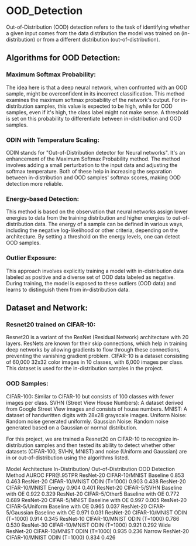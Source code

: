 # OOD_Detection
Out-of-Distribution (OOD) detection refers to the task of identifying whether a given input comes from the data distribution the model was trained on (in-distribution) or from a different distribution (out-of-distribution).

## Algorithms for OOD Detection:
### Maximum Softmax Probability:
The idea here is that a deep neural network, when confronted with an OOD sample, might be overconfident in its incorrect classification.
This method examines the maximum softmax probability of the network's output. For in-distribution samples, this value is expected to be high, while for OOD samples, even if it's high, the class label might not make sense.
A threshold is set on this probability to differentiate between in-distribution and OOD samples.

### ODIN with Temperature Scaling:
ODIN stands for "Out-of-Distribution detector for Neural networks". It's an enhancement of the Maximum Softmax Probability method.
The method involves adding a small perturbation to the input data and adjusting the softmax temperature. Both of these help in increasing the separation between in-distribution and OOD samples' softmax scores, making OOD detection more reliable.

### Energy-based Detection:
This method is based on the observation that neural networks assign lower energies to data from the training distribution and higher energies to out-of-distribution data.
The energy of a sample can be defined in various ways, including the negative log-likelihood or other criteria, depending on the architecture.
By setting a threshold on the energy levels, one can detect OOD samples.

### Outlier Exposure:
This approach involves explicitly training a model with in-distribution data labeled as positive and a diverse set of OOD data labeled as negative.
During training, the model is exposed to these outliers (OOD data) and learns to distinguish them from in-distribution data.

## Dataset and Network:
### Resnet20 trained on CIFAR-10:
Resnet20 is a variant of the ResNet (Residual Network) architecture with 20 layers. ResNets are known for their skip connections, which help in training deep networks by allowing gradients to flow through these connections, preventing the vanishing gradient problem.
CIFAR-10 is a dataset consisting of 60,000 32x32 color images in 10 classes, with 6,000 images per class. This dataset is used for the in-distribution samples in the project.

### OOD Samples:
CIFAR-100: Similar to CIFAR-10 but consists of 100 classes with fewer images per class.
SVHN (Street View House Numbers): A dataset derived from Google Street View images and consists of house numbers.
MNIST: A dataset of handwritten digits with 28x28 grayscale images.
Uniform Noise: Random noise generated uniformly.
Gaussian Noise: Random noise generated based on a Gaussian or normal distribution.

For this project, we are trained a Resnet20 on CIFAR-10 to recognize in-distribution samples and then tested its ability to detect whether other datasets (CIFAR-100, SVHN, MNIST) and noise (Uniform and Gaussian) are in or out-of-distribution using the algorithms listed.



Model Architecture
In-Distribution/
Out-of-Distribution
OOD Detection Method
AUROC
FPR@.95TPR
ResNet-20
CIFAR-10/MNIST
Baseline
0.853
0.463
ResNet-20
CIFAR-10/MNIST
ODIN (T=1000)
0.903
0.438
ResNet-20
CIFAR-10/MNIST
Energy
0.904
0.401
ResNet-20
CIFAR-5/SVHN
Baseline with OE
0.922
0.329
ResNet-20
CIFAR-5/Other5
Baseline with OE
 0.772
0.689
ResNet-20
CIFAR-5/MNIST
Baseline with OE
 0.997
0.005
ResNet-20
CIFAR-5/Uniform
Baseline with OE
 0.965
0.037
ResNet-20
CIFAR-5/Gaussian
Baseline with OE
0.971
0.031
ResNet-20
CIFAR-10/MNIST
ODIN (T=1000)
0.914
0.345
ResNet-10
CIFAR-10/MNIST
ODIN (T=1000)
0.786
0.530
ResNet-30
CIFAR-10/MNIST
ODIN (T=1000)
0.921
0.292
Wide ResNet-20
CIFAR-10/MNIST
ODIN (T=1000)
0.935
0.236
Narrow ResNet-20
CIFAR-10/MNIST
ODIN (T=1000)
0.834
0.426


